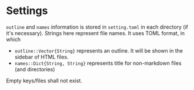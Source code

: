 # Settings
`outline` and `names` information is stored in `setting.toml` in each directory (if it's necessary). Strings here represent file names. It uses TOML format, in which
* `outline::Vector{String}` represents an outline. It will be shown in the sidebar of HTML files.
* `names::Dict{String, String}` represents title for non-markdown files (and directories)

Empty keys/files shall not exist.
